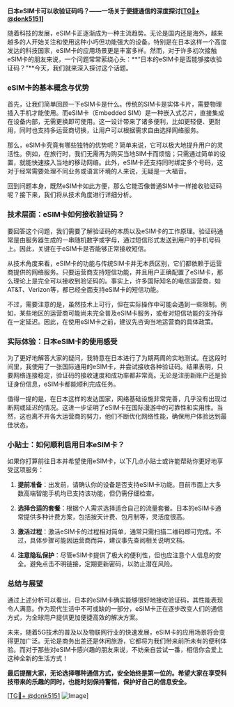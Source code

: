 **日本eSIM卡可以收验证码吗？——一场关于便捷通信的深度探讨[[TG💪+ @donk5151](https://t.me/s/donk5151)]**

随着科技的发展，eSIM卡正逐渐成为一种主流趋势。无论是国内还是海外，越来越多的人开始关注和使用这种小巧但功能强大的设备。特别是在日本这样一个高度发达的科技国家，eSIM卡的应用场景更是丰富多样。然而，对于许多初次接触eSIM卡的朋友来说，一个问题常常萦绕心头：**“日本的eSIM卡是否能够接收验证码？”**今天，我们就来深入探讨这个话题。

### eSIM卡的基本概念与优势

首先，让我们简单回顾一下eSIM卡是什么。传统的SIM卡是实体卡片，需要物理插入手机才能使用。而eSIM卡（Embedded SIM）是一种嵌入式芯片，直接集成在设备内部，无需更换即可使用。这一设计带来了诸多便利，比如更轻便、更耐用，同时也支持多运营商切换，让用户可以根据需求自由选择网络服务。

那么，eSIM卡究竟有哪些独特的优势呢？简单来说，它可以极大地提升用户的灵活性。例如，在旅行时，我们无需再为购买当地SIM卡而烦恼；只需通过简单的设置，就能快速接入当地的移动网络。此外，eSIM卡还支持同时绑定多个号码，这对于经常需要处理不同业务或语言环境的人来说，无疑是一大福音。

回到问题本身，既然eSIM卡如此方便，那么它能否像普通SIM卡一样接收验证码呢？接下来，我们将从技术角度进行详细分析。

### 技术层面：eSIM卡如何接收验证码？

要回答这个问题，我们需要了解验证码的本质以及eSIM卡的工作原理。验证码通常是由服务器生成的一串随机数字或字母，通过短信形式发送到用户的手机号码上。因此，关键在于eSIM卡是否能够正常接收短信。

从技术角度来看，eSIM卡的功能与传统SIM卡并无本质区别，它们都依赖于运营商提供的网络服务。只要运营商支持短信功能，并且用户正确配置了eSIM卡，那么理论上是完全可以接收到验证码的。事实上，许多国际知名的电信运营商，如AT&T、Verizon等，都已经全面支持eSIM卡的短信功能。

不过，需要注意的是，虽然技术上可行，但在实际操作中可能会遇到一些限制。例如，某些地区的运营商可能尚未完全普及eSIM卡服务，或者对短信功能的支持存在一定延迟。因此，在使用eSIM卡之前，建议先咨询当地运营商的具体政策。

### 实际体验：日本eSIM卡的使用感受

为了更好地解答大家的疑问，我特意在日本进行了为期两周的实地测试。在这段时间里，我使用了一张国际通用的eSIM卡，并尝试接收各种验证码。结果表明，只要网络连接稳定，验证码的接收速度和成功率都非常高。无论是注册新账户还是验证身份信息，eSIM卡都能顺利完成任务。

值得一提的是，在日本这样的发达国家，网络基础设施非常完善，几乎没有出现过断网或延迟的情况。这进一步证明了eSIM卡在国际漫游中的可靠性和实用性。当然，这也离不开各大运营商的努力，他们不断优化网络性能，确保用户体验达到最佳状态。

### 小贴士：如何顺利启用日本eSIM卡？

如果你打算前往日本并希望使用eSIM卡，以下几点小贴士或许能帮助你更好地享受这项服务：

1. **提前准备**：出发前，请确认你的设备是否支持eSIM卡功能。目前市面上大多数高端智能手机均已支持该功能，但仍需仔细检查。
   
2. **选择合适的套餐**：根据个人需求选择适合自己的流量套餐。日本的eSIM卡通常提供多种计费方案，包括按天计费、包月制等，灵活度很高。

3. **激活过程**：激活eSIM卡的过程相对简单，通常只需扫描二维码即可完成。不过，具体步骤可能因运营商而异，建议事先查阅相关说明文档。

4. **注意隐私保护**：尽管eSIM卡提供了极大的便利性，但也应注意个人信息的安全。避免点击不明链接，定期更新密码，以防止潜在风险。

### 总结与展望

通过上述分析可以看出，日本的eSIM卡确实能够很好地接收验证码，其性能表现令人满意。作为现代生活中不可或缺的一部分，eSIM卡正在逐步改变人们的通信方式，为全球用户提供更加便捷高效的解决方案。

未来，随着5G技术的普及以及物联网行业的快速发展，eSIM卡的应用场景将会变得更加广泛。无论是商务出差还是休闲旅游，它都将为我们带来前所未有的便利体验。而对于那些对eSIM卡感兴趣的朋友来说，不妨亲自尝试一番，相信你会爱上这种全新的生活方式！

**最后提醒大家，无论选择哪种通信方式，安全始终是第一位的。希望大家在享受科技带来的乐趣的同时，也能时刻保持警惕，保护好自己的信息安全。**

[[TG💪+ @donk5151](https://t.me/s/donk5151) ![Image](https://i.postimg.cc/rwNCRYN7/Snipaste-2025-04-30-17-27-05.png)]